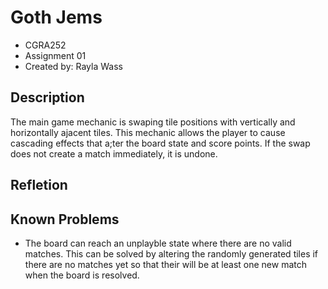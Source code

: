 # Goth Jems #
- CGRA252
- Assignment 01
- Created by: Rayla Wass
## Description
The main game mechanic is swaping tile positions with vertically and horizontally ajacent tiles. This mechanic allows the player to cause cascading effects that a;ter the board state and score points. If the swap does not create a match immediately, it is undone.

## Refletion

## Known Problems
- The board can reach an unplayble state where there are no valid matches. This can be solved by altering the randomly generated tiles if there are no matches yet so that their will be at least one new match when the board is resolved. 
